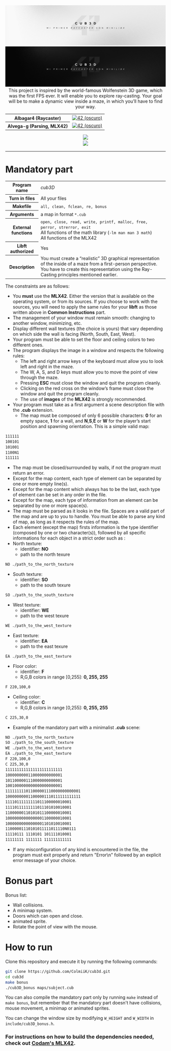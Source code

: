 <div align="center">
    <img src="https://github.com/15Galan/42_project-readmes/blob/master/banners/cursus/projects/cub3d-light.png?raw=true#gh-light-mode-only" alt="Banner (claro)" />
    <img src="https://github.com/15Galan/42_project-readmes/blob/master/banners/cursus/projects/cub3d-dark.png?raw=true#gh-dark-mode-only" alt="Banner (oscuro)" />
    <br>
This project is inspired by the world-famous Wolfenstein 3D game, which was the first FPS ever. It will enable you to explore ray-casting. Your goal will be to make a dynamic view inside a maze, in which you’ll have to find your way.
    <br>
	<table>
	<tr><th>Albagar4 (Raycaster)</th>
		<td><a href='https://profile.intra.42.fr/users/albagar4' target="_blank">
        <img alt='42 (oscuro)' src='https://img.shields.io/badge/Málaga-black?style=flat&logo=42&logoColor=white'/></td>
	</tr>
	<tr><th>Alvega-g (Parsing, MLX42)</th>
		<td><a href='https://profile.intra.42.fr/users/alvega-g' target="_blank">
        <img alt='42 (oscuro)' src='https://img.shields.io/badge/Málaga-black?style=flat&logo=42&logoColor=white'/><br></td>
	</tr>
	</table>    
    <img src="https://img.shields.io/badge/score- 120%20%2F%20100-success?color=%2312bab9&style=flat" />
    </a>
<div>
	<img src="https://i.ibb.co/8xGKWqR/Screenshot-from-2024-07-01-12-49-14.png"/>
</div>
</div>

---

# Mandatory part

<table>
  <tr>
    <th>Program name</th>
    <td><em>cub3D</em></td>
  </tr>
  <tr>
    <th>Turn in files</th>
    <td>All your files</td>
  </tr>
  <tr>
    <th>Makefile</th>
    <td><code>all, clean, fclean, re, bonus</code></td>
  </tr>
  <tr>
	<th>Arguments</th>
	<td>a map in format <code>*.cub</code></td>
  </tr>
  <tr>
    <th>External functions</th>
    <td><code>open, close, read, write, printf, malloc, free, perror, strerror, exit</code><br>
		All functions of the math library (<code>-lm man man 3 math</code>)<br>
		All functions of the MLX42
	</td>
  </tr>
  <tr>
	<th>Libft authorized</th>
	<td>Yes</td>
  </tr>
  <tr>
    <th>Description</th>
    <td>You must create a “realistic” 3D graphical representation of the inside of a maze from a first-person perspective. You have to create this representation using the Ray-Casting principles mentioned earlier.</td>
  </tr>
</table>

The constraints are as follows:

- You __must__ use the __MLX42__. Either the version that is available on the operating system, or from its sources. If you choose to work with the sources, you will need to apply the same rules for your __libft__ as those written above in __Common Instructions__ part.
- The management of your window must remain smooth: changing to another window, minimizing, etc.
- Display different wall textures (the choice is yours) that vary depending on which side the wall is facing (North, South, East, West).
- Your program must be able to set the floor and ceiling colors to two different ones.
- The program displays the image in a window and respects the following rules:
	- The left and right arrow keys of the keyboard must allow you to look left and right in the maze.
	- The W, A, S, and D keys must allow you to move the point of view through the maze.
	- Pressing __ESC__ must close the window and quit the program cleanly.
	- Clicking on the red cross on the window’s frame must close the window and quit the program cleanly.
	- The use of __images__ of the __MLX42__ is strongly recommended.
- Your program must take as a first argument a scene description file with the __.cub__ extension.
	- The map must be composed of only 6 possible characters: __0__ for an empty space, __1__ for a wall, and __N__,__S__,__E__ or __W__ for the player’s start position and spawning orientation.
	This is a simple valid map:
```bash
111111
100101
101001
1100N1
111111
```
- The map must be closed/surrounded by walls, if not the program must return an error.
- Except for the map content, each type of element can be separated by one or more empty line(s).
- Except for the map content which always has to be the last, each type of element can be set in any order in the file.
- Except for the map, each type of information from an element can be separated by one or more space(s).
- The map must be parsed as it looks in the file. Spaces are a valid part of the map and are up to you to handle. You must be able to parse any kind of map, as long as it respects the rules of the map.
- Each element (except the map) firsts information is the type identifier (composed by one or two character(s)), followed by all specific informations for each object in a strict order such as :
- North texture:
	- identifier: __NO__
	- path to the north texure
```bash
NO ./path_to_the_north_texture
```

- South texture:
	- identifier: __SO__
	- path to the south texure
```bash
SO ./path_to_the_south_texture
```
- West texture:
	- identifier: __WE__
	- path to the west texure
```bash
WE ./path_to_the_west_texture
```
- East texture:
	- identifier: __EA__
	- path to the east texure
```bash
EA ./path_to_the_east_texture
```
- Floor color:
	- identifier: __F__
	- R,G,B colors in range [0,255]: __0, 255, 255__
```bash
F 220,100,0
```
- Ceiling color:
	- identifier: __C__
	- R,G,B colors in range [0,255]: __0, 255, 255__
```bash
C 225,30,0
```

- Example of the mandatory part with a minimalist __.cub__ scene:
```bash
NO ./path_to_the_north_texture
SO ./path_to_the_south_texture
WE ./path_to_the_west_texture
EA ./path_to_the_east_texture
F 220,100,0
C 225,30,0
1111111111111111111111111
1000000000110000000000001
1011000001110000000000001
1001000000000000000000001
111111111011000001110000000000001
100000000011000001110111111111111
11110111111111011100000010001
11110111111111011101010010001
11000000110101011100000010001
10000000000000001100000010001
10000000000000001101010010001
11000001110101011111011110N0111
11110111 1110101 101111010001
11111111 1111111 111111111111
```

- If any misconfiguration of any kind is encountered in the file, the program must exit properly and return "Error\n" followed by an explicit error message of your choice.

# Bonus part

Bonus list:
- Wall collisions.
- A minimap system.
- Doors which can open and close.
- animated sprite.
- Rotate the point of view with the mouse.

# How to run

Clone this repository and execute it by running the following commands:

```bash
git clone https://github.com/ColmiiK/cub3d.git
cd cub3d
make bonus
./cub3D_bonus maps/subject.cub
```

You can also compile the mandatory part only by running `make` instead of `make bonus`, but remember that the mandatory part doesn't have collisions, mouse movement, a minimap or animated sprites.

You can change the window size by modifying `W_HEIGHT` and `W_WIDTH` in `include/cub3D_bonus.h`.
### For instructions on how to build the dependencies needed, check out [Codam's MLX42](https://github.com/codam-coding-college/MLX42).
